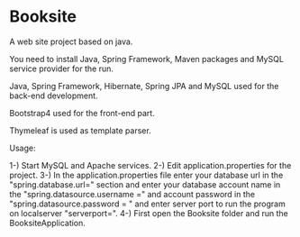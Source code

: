 # Booksite

A web site project based on java.

You need to install Java, Spring Framework, Maven packages and MySQL service provider for the run.

Java, Spring Framework, Hibernate, Spring JPA and MySQL used for the back-end development.

Bootstrap4 used for the front-end part.

Thymeleaf is used as template parser.



Usage:

1-) Start MySQL and Apache services.
2-) Edit application.properties for the project.
3-) In the application.properties file enter your database url in the "spring.database.url=" section and enter your database account name in the "spring.datasource.username =" and account  password in the "spring.datasource.password = " and enter server port to run the program on localserver "serverport=".
4-) First open the Booksite folder and run the BooksiteApplication.
